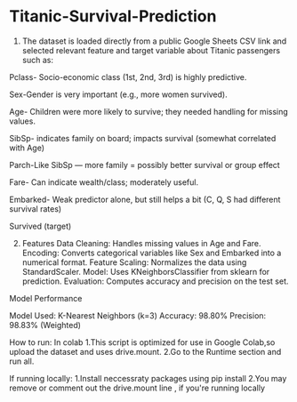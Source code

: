 # Titanic-Survival-Prediction

1. The dataset is loaded directly from a public Google Sheets CSV link and selected relevant feature  and target variable about Titanic passengers such as:

Pclass- Socio-economic class (1st, 2nd, 3rd) is highly predictive.

Sex-Gender is very important (e.g., more women survived).

Age- Children were more likely to survive; they needed handling for missing values.

SibSp- indicates family on board; impacts survival (somewhat correlated with Age)

Parch-Like SibSp — more family = possibly better survival or group effect

Fare- Can indicate wealth/class; moderately useful.

Embarked- Weak predictor alone, but still helps a bit (C, Q, S had different survival rates)

Survived (target)


2. Features
Data Cleaning: Handles missing values in Age and Fare.
Encoding: Converts categorical variables like Sex and Embarked into a numerical format.
Feature Scaling: Normalizes the data using StandardScaler.
Model: Uses KNeighborsClassifier from sklearn for prediction.
Evaluation: Computes accuracy and precision on the test set.




Model Performance

Model Used: K-Nearest Neighbors (k=3)
Accuracy: 98.80%
Precision: 98.83% (Weighted)



How to run: 
In colab
1.This script is optimized for use in Google Colab,so upload the dataset and  uses drive.mount. 
2.Go to the Runtime section and run all.

If running locally:
1.Install neccessraty packages using pip install
2.You may remove or comment out the drive.mount line , if you're running locally

 
